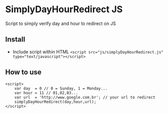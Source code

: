 # SimplyDayHourRedirect JS

Script to simply verify day and hour to redirect on JS

## Install

* Include script within HTML `<script src="js/simplyDayHourRedirect.js" type="text/javascript"></script>`



## How to use

```markup
<script>
	var day  = 0 // 0 = Sunday, 1 = Monday...
	var hour = 11 // 01,02,03...
	var url  = 'http://www.google.com.br'; // your url to redirect
	simplyDayHourRedirect(day,hour,url);
</script>
```
